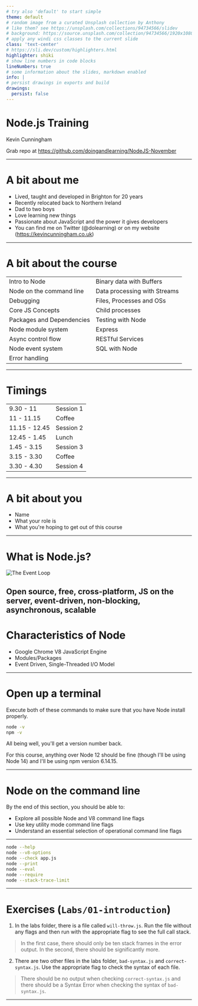 ```yaml
---
# try also 'default' to start simple
theme: default
# random image from a curated Unsplash collection by Anthony
# like them? see https://unsplash.com/collections/94734566/slidev
# background: https://source.unsplash.com/collection/94734566/1920x1080
# apply any windi css classes to the current slide
class: 'text-center'
# https://sli.dev/custom/highlighters.html
highlighter: shiki
# show line numbers in code blocks
lineNumbers: true
# some information about the slides, markdown enabled
info: |
# persist drawings in exports and build
drawings:
  persist: false
---
```


# Node.js Training

Kevin Cunningham

Grab repo at https://github.com/doingandlearning/NodeJS-November

---

# A bit about me

- Lived, taught and developed in Brighton for 20 years
- Recently relocated back to Northern Ireland
- Dad to two boys
- Love learning new things
- Passionate about JavaScript and the power it gives developers
- You can find me on Twitter (@dolearning) or on my website (https://kevincunningham.co.uk)

<!--
You can have `style` tag in markdown to override the style for the current page.
Learn more: https://sli.dev/guide/syntax#embedded-styles
-->

---

# A bit about the course

|     |     |
| --- | --- |
| Intro to Node| Binary data with Buffers |
| Node on the command line | Data processing with Streams |
| Debugging | Files, Processes and OSs |
| Core JS Concepts | Child processes |
| Packages and Dependencies | Testing with Node |
| Node module system | Express | 
| Async control flow | RESTful Services |
| Node event system | SQL with Node | 
| Error handling |  |

---

# Timings

| | |
| --- | --- |
| 9.30 - 11 | Session 1 |
| 11 - 11.15 | Coffee |
| 11.15 - 12.45 | Session 2 |
| 12.45 - 1.45 | Lunch |
| 1.45 - 3.15 | Session 3 |
| 3.15 - 3.30 | Coffee |
| 3.30 - 4.30 | Session 4 | 

---

# A bit about you

- Name
- What your role is
- What you're hoping to get out of this course

---

# What is Node.js?

![The Event Loop](https://i.stack.imgur.com/Lbs9z.png)

Open source, free, cross-platform, JS on the server, event-driven, non-blocking, asynchronous, scalable
---

# Characteristics of Node

<ul v-click="2">
  <li v-click="2">Google Chrome V8 JavaScript Engine</li>
  <li v-click="3">Modules/Packages</li>
  <li v-click="4">Event Driven, Single-Threaded I/O Model</li>
</ul>

---

# Open up a terminal
Execute both of these commands to make sure that you have Node install properly.

```bash {all}
node -v
npm -v
```

All being well, you'll get a version number back.

For this course, anything over Node 12 should be fine (though I'll be using Node 14) and I'll be using npm version 6.14.15.

---

# Node on the command line

By the end of this section, you should be able to:
- Explore all possible Node and V8 command line flags
- Use key utility mode command line flags
- Understand an essential selection of operational command line flags

<!-- The Node.js platform is almost entirely represented by the node binary executable. In order to execute a JavaScript program we use: node app.js, where app.js is the program we wish to run. However, before we start running programs, let’s explore some of the command line flags offered by the Node binary. -->
---

```bash
node --help
node --v8-options
node --check app.js
node --print
node --eval
node --require
node --stack-trace-limit
```

---

# Exercises (`Labs/01-introduction`)

1. In the labs folder, there is a file called `will-throw.js`. Run the file without any flags and then run with the appropriate flag to see the full call stack.

  > In the first case, there should only be ten stack frames in the error output. In the second, there should be significantly more.

2. There are two other files in the labs folder, `bad-syntax.js` and `correct-syntax.js`. Use the appropriate flag to check the syntax of each file.

  > There should be no output when checking `correct-syntax.js` and there should be a Syntax Error when checking the syntax of `bad-syntax.js`.

---

